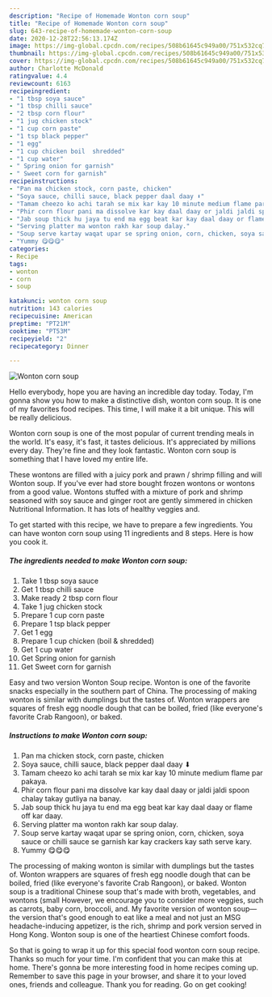 ```yaml
---
description: "Recipe of Homemade Wonton corn soup"
title: "Recipe of Homemade Wonton corn soup"
slug: 643-recipe-of-homemade-wonton-corn-soup
date: 2020-12-28T22:56:13.174Z
image: https://img-global.cpcdn.com/recipes/508b61645c949a00/751x532cq70/wonton-corn-soup-recipe-main-photo.jpg
thumbnail: https://img-global.cpcdn.com/recipes/508b61645c949a00/751x532cq70/wonton-corn-soup-recipe-main-photo.jpg
cover: https://img-global.cpcdn.com/recipes/508b61645c949a00/751x532cq70/wonton-corn-soup-recipe-main-photo.jpg
author: Charlotte McDonald
ratingvalue: 4.4
reviewcount: 6163
recipeingredient:
- "1 tbsp soya sauce"
- "1 tbsp chilli sauce"
- "2 tbsp corn flour"
- "1 jug chicken stock"
- "1 cup corn paste"
- "1 tsp black pepper"
- "1 egg"
- "1 cup chicken boil  shredded"
- "1 cup water"
- " Spring onion for garnish"
- " Sweet corn for garnish"
recipeinstructions:
- "Pan ma chicken stock, corn paste, chicken"
- "Soya sauce, chilli sauce, black pepper daal daay ⬇"
- "Tamam cheezo ko achi tarah se mix kar kay 10 minute medium flame par pakaya."
- "Phir corn flour pani ma dissolve kar kay daal daay or jaldi jaldi spoon chalay takay gutliya na banay."
- "Jab soup thick hu jaya tu end ma egg beat kar kay daal daay or flame off kar daay."
- "Serving platter ma wonton rakh kar soup dalay."
- "Soup serve kartay waqat upar se spring onion, corn, chicken, soya sauce or chilli sauce se garnish kar kay crackers kay sath serve kary."
- "Yummy 😋😋😋"
categories:
- Recipe
tags:
- wonton
- corn
- soup

katakunci: wonton corn soup 
nutrition: 143 calories
recipecuisine: American
preptime: "PT21M"
cooktime: "PT53M"
recipeyield: "2"
recipecategory: Dinner

---
```



![Wonton corn soup](https://img-global.cpcdn.com/recipes/508b61645c949a00/751x532cq70/wonton-corn-soup-recipe-main-photo.jpg)

Hello everybody, hope you are having an incredible day today. Today, I'm gonna show you how to make a distinctive dish, wonton corn soup. It is one of my favorites food recipes. This time, I will make it a bit unique. This will be really delicious.

Wonton corn soup is one of the most popular of current trending meals in the world. It's easy, it's fast, it tastes delicious. It's appreciated by millions every day. They're fine and they look fantastic. Wonton corn soup is something that I have loved my entire life.

These wontons are filled with a juicy pork and prawn / shrimp filling and will Wonton soup. If you&#39;ve ever had store bought frozen wontons or wontons from a good value. Wontons stuffed with a mixture of pork and shrimp seasoned with soy sauce and ginger root are gently simmered in chicken Nutritional Information. It has lots of healthy veggies and.


To get started with this recipe, we have to prepare a few ingredients. You can have wonton corn soup using 11 ingredients and 8 steps. Here is how you cook it.

<!--inarticleads1-->

##### The ingredients needed to make Wonton corn soup:

1. Take 1 tbsp soya sauce
1. Get 1 tbsp chilli sauce
1. Make ready 2 tbsp corn flour
1. Take 1 jug chicken stock
1. Prepare 1 cup corn paste
1. Prepare 1 tsp black pepper
1. Get 1 egg
1. Prepare 1 cup chicken (boil &amp; shredded)
1. Get 1 cup water
1. Get  Spring onion for garnish
1. Get  Sweet corn for garnish


Easy and two version Wonton Soup recipe. Wonton is one of the favorite snacks especially in the southern part of China. The processing of making wonton is similar with dumplings but the tastes of. Wonton wrappers are squares of fresh egg noodle dough that can be boiled, fried (like everyone&#39;s favorite Crab Rangoon), or baked. 

<!--inarticleads2-->

##### Instructions to make Wonton corn soup:

1. Pan ma chicken stock, corn paste, chicken
1. Soya sauce, chilli sauce, black pepper daal daay ⬇
1. Tamam cheezo ko achi tarah se mix kar kay 10 minute medium flame par pakaya.
1. Phir corn flour pani ma dissolve kar kay daal daay or jaldi jaldi spoon chalay takay gutliya na banay.
1. Jab soup thick hu jaya tu end ma egg beat kar kay daal daay or flame off kar daay.
1. Serving platter ma wonton rakh kar soup dalay.
1. Soup serve kartay waqat upar se spring onion, corn, chicken, soya sauce or chilli sauce se garnish kar kay crackers kay sath serve kary.
1. Yummy 😋😋😋


The processing of making wonton is similar with dumplings but the tastes of. Wonton wrappers are squares of fresh egg noodle dough that can be boiled, fried (like everyone&#39;s favorite Crab Rangoon), or baked. Wonton soup is a traditional Chinese soup that&#39;s made with broth, vegetables, and wontons (small However, we encourage you to consider more veggies, such as carrots, baby corn, broccoli, and. My favorite version of wonton soup—the version that&#39;s good enough to eat like a meal and not just an MSG headache-inducing appetizer, is the rich, shrimp and pork version served in Hong Kong. Wonton soup is one of the heartiest Chinese comfort foods. 

So that is going to wrap it up for this special food wonton corn soup recipe. Thanks so much for your time. I'm confident that you can make this at home. There's gonna be more interesting food in home recipes coming up. Remember to save this page in your browser, and share it to your loved ones, friends and colleague. Thank you for reading. Go on get cooking!
